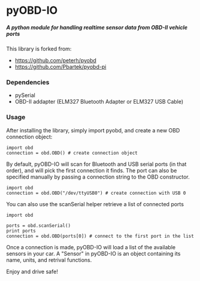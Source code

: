 pyOBD-IO
========

##### A python module for handling realtime sensor data from OBD-II vehicle ports

This library is forked from:

+ https://github.com/peterh/pyobd
+ https://github.com/Pbartek/pyobd-pi


### Dependencies

+ pySerial
+ OBD-II addapter (ELM327 Bluetooth Adapter or ELM327 USB Cable)


### Usage

After installing the library, simply import pyobd, and create a new OBD connection object:

	import obd
	connection = obd.OBD() # create connection object

By default, pyOBD-IO will scan for Bluetooth and USB serial ports (in that order), and will pick the first connection it finds. The port can also be specified manually by passing a connection string to the OBD constructor.

	import obd
	connection = obd.OBD("/dev/ttyUSB0") # create connection with USB 0

You can also use the scanSerial helper retrieve a list of connected ports

	import obd

	ports = obd.scanSerial()
	print ports
	connection = obd.OBD(ports[0]) # connect to the first port in the list

Once a connection is made, pyOBD-IO will load a list of the available sensors in your car. A "Sensor" in pyOBD-IO is an object containing its name, units, and retrival functions.




Enjoy and drive safe!
